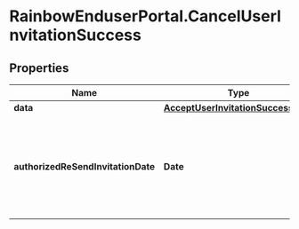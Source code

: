 # RainbowEnduserPortal.CancelUserInvitationSuccess

## Properties

Name | Type | Description | Notes
------------ | ------------- | ------------- | -------------
**data** | [**AcceptUserInvitationSuccessData**](AcceptUserInvitationSuccessData.md) |  | 
**authorizedReSendInvitationDate** | **Date** | Date when the inviting user will be allowed to resend again the invitation to the invited user. | 


